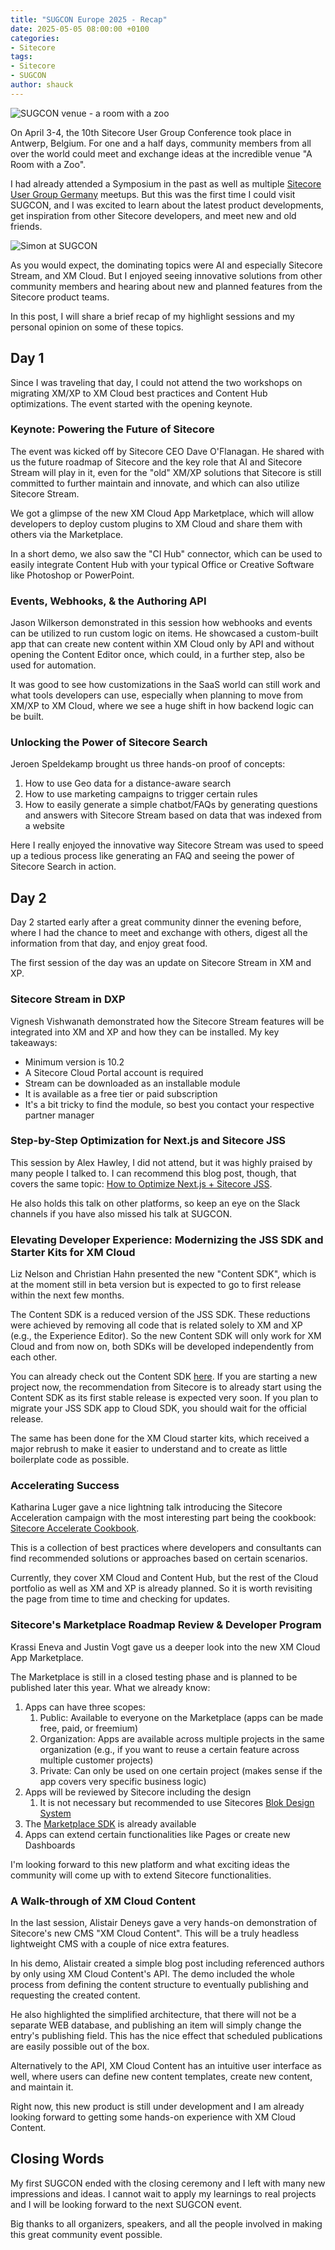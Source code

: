 ```yaml
---
title: "SUGCON Europe 2025 - Recap"
date: 2025-05-05 08:00:00 +0100
categories:
- Sitecore
tags:
- Sitecore
- SUGCON
author: shauck
---
```


![SUGCON venue - a room with a zoo](../files/2025/05/05/a-room-with-a-zoo.jpg "SUGCON venue - a room with a zoo")

On April 3-4, the 10th Sitecore User Group Conference took place in Antwerp, Belgium. For one and a half days, community members from all over the world could meet and exchange ideas at the incredible venue "A Room with a Zoo".

I had already attended a Symposium in the past as well as multiple [Sitecore User Group Germany](https://www.sitecore-usergroup.de/) meetups. But this was the first time I could visit SUGCON, and I was excited to learn about the latest product developments, get inspiration from other Sitecore developers, and meet new and old friends.

![Simon at SUGCON](../files/2025/05/05/simon-at-sugcon.jpg "Simon at SUGCON")

As you would expect, the dominating topics were AI and especially Sitecore Stream, and XM Cloud. But I enjoyed seeing innovative solutions from other community members and hearing about new and planned features from the Sitecore product teams.

In this post, I will share a brief recap of my highlight sessions and my personal opinion on some of these topics.

## Day 1

Since I was traveling that day, I could not attend the two workshops on migrating XM/XP to XM Cloud best practices and Content Hub optimizations. The event started with the opening keynote.

### Keynote: Powering the Future of Sitecore

The event was kicked off by Sitecore CEO Dave O'Flanagan. He shared with us the future roadmap of Sitecore and the key role that AI and Sitecore Stream will play in it, even for the "old" XM/XP solutions that Sitecore is still committed to further maintain and innovate, and which can also utilize Sitecore Stream.

We got a glimpse of the new XM Cloud App Marketplace, which will allow developers to deploy custom plugins to XM Cloud and share them with others via the Marketplace.

In a short demo, we also saw the "CI Hub" connector, which can be used to easily integrate Content Hub with your typical Office or Creative Software like Photoshop or PowerPoint.

### Events, Webhooks, & the Authoring API

Jason Wilkerson demonstrated in this session how webhooks and events can be utilized to run custom logic on items. He showcased a custom-built app that can create new content within XM Cloud only by API and without opening the Content Editor once, which could, in a further step, also be used for automation.

It was good to see how customizations in the SaaS world can still work and what tools developers can use, especially when planning to move from XM/XP to XM Cloud, where we see a huge shift in how backend logic can be built.

### Unlocking the Power of Sitecore Search

Jeroen Speldekamp brought us three hands-on proof of concepts:
1. How to use Geo data for a distance-aware search 
2. How to use marketing campaigns to trigger certain rules
3. How to easily generate a simple chatbot/FAQs by generating questions and answers with Sitecore Stream based on data that was indexed from a website

Here I really enjoyed the innovative way Sitecore Stream was used to speed up a tedious process like generating an FAQ and seeing the power of Sitecore Search in action.

## Day 2

Day 2 started early after a great community dinner the evening before, where I had the chance to meet and exchange with others, digest all the information from that day, and enjoy great food.

The first session of the day was an update on Sitecore Stream in XM and XP.

### Sitecore Stream in DXP

Vignesh Vishwanath demonstrated how the Sitecore Stream features will be integrated into XM and XP and how they can be installed. My key takeaways:
- Minimum version is 10.2
- A Sitecore Cloud Portal account is required
- Stream can be downloaded as an installable module
- It is available as a free tier or paid subscription
- It's a bit tricky to find the module, so best you contact your respective partner manager

### Step-by-Step Optimization for Next.js and Sitecore JSS

This session by Alex Hawley, I did not attend, but it was highly praised by many people I talked to. I can recommend this blog post, though, that covers the same topic: [How to Optimize Next.js + Sitecore JSS](https://vercel.com/guides/how-to-optimize-next.js-sitecore-jss).

He also holds this talk on other platforms, so keep an eye on the Slack channels if you have also missed his talk at SUGCON.

### Elevating Developer Experience: Modernizing the JSS SDK and Starter Kits for XM Cloud

Liz Nelson and Christian Hahn presented the new "Content SDK", which is at the moment still in beta version but is expected to go to first release within the next few months.

The Content SDK is a reduced version of the JSS SDK. These reductions were achieved by removing all code that is related solely to XM and XP (e.g., the Experience Editor). So the new Content SDK will only work for XM Cloud and from now on, both SDKs will be developed independently from each other.

You can already check out the Content SDK [here](https://github.com/Sitecore/content-sdk). If you are starting a new project now, the recommendation from Sitecore is to already start using the Content SDK as its first stable release is expected very soon. If you plan to migrate your JSS SDK app to Cloud SDK, you should wait for the official release.

The same has been done for the XM Cloud starter kits, which received a major rebrush to make it easier to understand and to create as little boilerplate code as possible.

### Accelerating Success 

Katharina Luger gave a nice lightning talk introducing the Sitecore Acceleration campaign with the most interesting part being the cookbook: [Sitecore Accelerate Cookbook](https://developers.sitecore.com/learn/accelerate).

This is a collection of best practices where developers and consultants can find recommended solutions or approaches based on certain scenarios.

Currently, they cover XM Cloud and Content Hub, but the rest of the Cloud portfolio as well as XM and XP is already planned. So it is worth revisiting the page from time to time and checking for updates.

### Sitecore's Marketplace Roadmap Review & Developer Program

Krassi Eneva and Justin Vogt gave us a deeper look into the new XM Cloud App Marketplace.

The Marketplace is still in a closed testing phase and is planned to be published later this year. What we already know:
1. Apps can have three scopes:
    1. Public: Available to everyone on the Marketplace (apps can be made free, paid, or freemium)
    2. Organization: Apps are available across multiple projects in the same organization (e.g., if you want to reuse a certain feature across multiple customer projects)
    3. Private: Can only be used on one certain project (makes sense if the app covers very specific business logic)
2. Apps will be reviewed by Sitecore including the design
    1. It is not necessary but recommended to use Sitecores [Blok Design System](https://blok.sitecore.com/)
3. The [Marketplace SDK](https://github.com/Sitecore/sitecore-marketplace-sdk) is already available
4. Apps can extend certain functionalities like Pages or create new Dashboards

I'm looking forward to this new platform and what exciting ideas the community will come up with to extend Sitecore functionalities.

### A Walk-through of XM Cloud Content

In the last session, Alistair Deneys gave a very hands-on demonstration of Sitecore's new CMS "XM Cloud Content". This will be a truly headless lightweight CMS with a couple of nice extra features.

In his demo, Alistair created a simple blog post including referenced authors by only using XM Cloud Content's API. The demo included the whole process from defining the content structure to eventually publishing and requesting the created content.

He also highlighted the simplified architecture, that there will not be a separate WEB database, and publishing an item will simply change the entry's publishing field. This has the nice effect that scheduled publications are easily possible out of the box.

Alternatively to the API, XM Cloud Content has an intuitive user interface as well, where users can define new content templates, create new content, and maintain it.

Right now, this new product is still under development and I am already looking forward to getting some hands-on experience with XM Cloud Content.

## Closing Words

My first SUGCON ended with the closing ceremony and I left with many new impressions and ideas. I cannot wait to apply my learnings to real projects and I will be looking forward to the next SUGCON event.

Big thanks to all organizers, speakers, and all the people involved in making this great community event possible.
